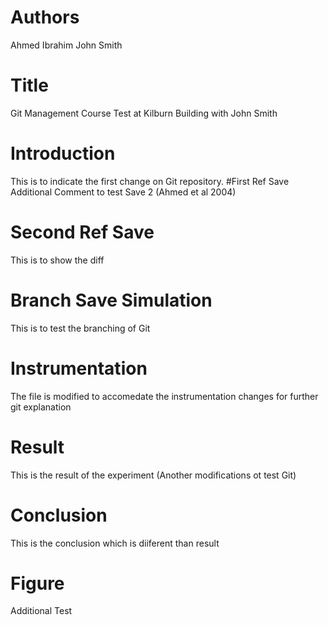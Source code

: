 # Authors
Ahmed Ibrahim
John Smith
# Title
Git Management Course Test at Kilburn Building with John Smith
# Introduction
This is to indicate the first change on Git repository.
#First Ref Save
Additional Comment to test Save 2 (Ahmed et al 2004)
# Second Ref Save
This is to show the diff
# Branch Save Simulation
This is to test the branching of Git 
# Instrumentation
The file is modified to accomedate the instrumentation changes for further git explanation
# Result
This is the result of the experiment (Another modifications ot test Git)

# Conclusion
This is the conclusion which is diiferent than result

# Figure 
Additional Test



